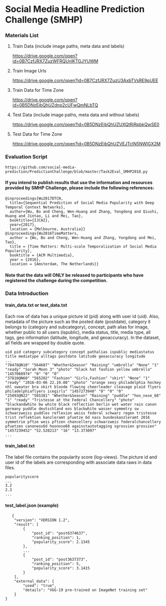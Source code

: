 # Social Media Headline Prediction Challenge (SMHP)

### Materials List
 1. Train Data (include image paths, meta data and labels)
 
    https://drive.google.com/open?id=0B7CzfJRX7ZuzWFRQUnlKTGJYUWM

 2. Train Image Urls
   
    https://drive.google.com/open?id=0B7CzfJRX7ZuzU3AxbTVsRE9pUEE

 3. Train Data for Time Zone
    
    https://drive.google.com/open?id=0B5DNzEjbQhUZdnp2cUFwQmNLbTQ
   
 4. Test Data (include image paths, meta data and without labels) 
    
    https://drive.google.com/open?id=0B5DNzEjbQhUZUXQtRjRpbkQwSE0
    
 5. Test Data for Time Zone
    
    https://drive.google.com/open?id=0B5DNzEjbQhUZVEJTclN5NWlGX2M
    
### Evaluation Script
    https://github.com/social-media-prediction/PredictionChallenge/blob/master/Task2Eval_SMHP2018.py


#### If you intend to publish results that use the information and resources provided by SMHP Challenge, please include the following references:
```
@inproceedings{Wu2017DTCN,
  title={Sequential Prediction of Social Media Popularity with Deep Temporal Context Networks},
  author={Wu, Bo and Cheng, Wen-Huang and Zhang, Yongdong and Qiushi, Huang and Jintao, Li and Mei, Tao},
  booktitle={IJCAI},
  year={2017},
  location = {Melbourne, Australia}}
@inproceedings{Wu2016TimeMatters,
  author = {Wu, Bo and Cheng, Wen-Huang and Zhang, Yongdong and Mei, Tao},
  title = {Time Matters: Multi-scale Temporalization of Social Media Popularity},
  booktitle = {ACM Multimedia},
  year = {2016},
  location = {Amsterdam, The Netherlands}}
 ```
#### Note that the data will ONLY be released to participants who have registered the challenge during the competition.
  
### Data Introduction

#### train_data.txt or test_data.txt
Each row of data has a unique picture id (pid) along with user id (uid). Also, metadata of the picture such as the posted date (postdate), category it belongs to (category and subcategory), concept, path alias for image, whether public to all users (ispublic), media status, title, media type, all tags, geo information (latitude, longitude, and geoaccuracy). In the dataset, all fields are wrapped by double quote.

```
uid pid category subcategory concept pathalias ispublic mediastatus title mediatype alltags postdate latitude geoaccuracy longitude
...
"70478@N10" "564687" "Whether&Season" "Raining" "umbrella" "None" "1" "ready" "Sarah Moon 3" "photo" "black hat fashion yellow umbrella" "1457068974" "0" "0" "0"
"37810@N60" "565202" "Fashion" "Girls,Fashion" "skirt" "None" "1" "ready" "2016-03-06 22.19.08" "photo" "orange sexy philadelphia hockey nhl sweater bra skirt blonde flowing cheerleader cleavage plaid flyers philadelphiaflyers icegirls" "1457273948" "0" "0" "0"
"25893@N22" "565381" "Whether&Season" "Raining" "puddle" "hoo_nose_68" "1" "ready" "Tristesse at the Federal Chancellery" "photo" "blackandwhite bw white black reflection berlin wet water rain canon germany puddle deutschland eos blackwhite wasser symmetry sw schwarzweiss puddles reflexion weiss federal schwarz regen tristesse trist reflektion kanzleramt pfuetze 6d nass bundeskanzleramt 2016 symmetrie pftze weis pftzen chancellery schwarzweis federalchancellery pfuetzen canoneos6d hoonose68 againstautotagging sgrossien grossien" "1457239452" "52.520213" "16" "13.373097"
...
```


#### train_label.txt

The label file contains the popularity score (log-views). The picture id and user id of the labels are corresponding with associate data raws in data files.
```
popularityscore
...
3.2
2.3
...
```

#### test_label.json (example)

```
   {
    "version": "VERSION 1.2",
    "result": [
        {
            "post_id": "post6374637",
            "ranking_position": 1,
            "popularity_score": 2.1345
        },
        ...
        {
            "post_id": "post3637373",
            "ranking_position": 5,
            "popularity_score": 3.1415
        }
    ],
    "external_data": {
        "used": "true",
        "details": "VGG-19 pre-trained on ImageNet training set"
    }
}

```

